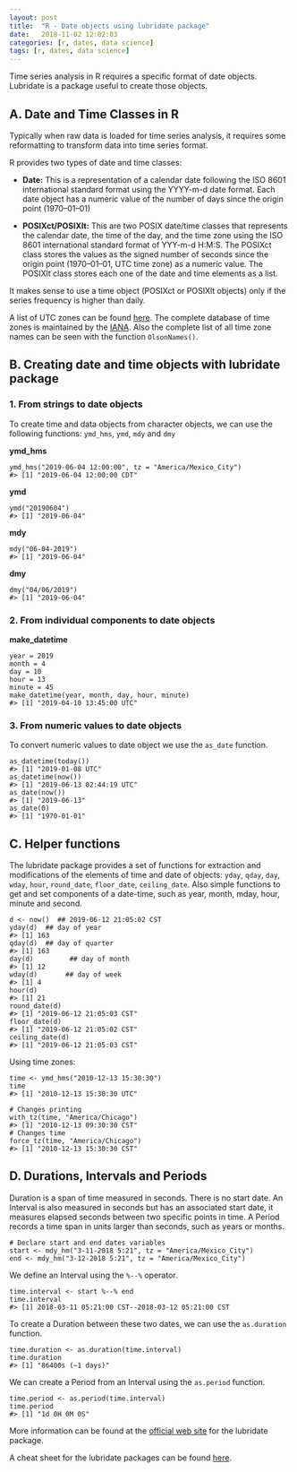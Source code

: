 ```yaml
---
layout: post
title:  "R - Date objects using lubridate package"
date:   2018-11-02 12:02:03
categories: [r, dates, data science]
tags: [r, dates, data science]
---
```


Time series analysis in R requires a specific format of date objects. Lubridate is a package useful to create those objects.

## A. Date and Time Classes in R

Typically when raw data is loaded for time series analysis, it requires some reformatting to transform data into time series format.

R provides two types of date and time classes:

* __Date:__ This is a representation of a calendar date following the ISO 8601 international standard format using the YYYY-m-d date format. Each date object has a numeric value of the number of days since the origin point (1970–01–01)

* __POSIXct/POSIXlt:__ This are two POSIX date/time classes that represents the calendar date, the time of the day, and the time zone using the ISO 8601 international standard format of YYY-m-d H:M:S. The POSIXct class stores the values as the signed number of seconds since the origin point (1970–01–01, UTC time zone) as a numeric value. The POSIXlt class stores each one of the date and time elements as a list.
  
It makes sense to use a time object (POSIXct or POSIXlt objects) only if the series frequency is higher than daily.

A list of UTC zones can be found [here](https://en.wikipedia.org/wiki/List_of_tz_database_time_zones). The complete database of time zones is maintained by the [IANA](https://www.iana.org/time-zones). Also the complete list of all time zone names can be seen with the function `OlsonNames()`.

## B. Creating date and time objects with lubridate package

### 1. From strings to date objects

To create time and data objects from character objects, we can use the following functions: `ymd_hms`, `ymd`, `mdy` and `dmy`

__ymd_hms__

```
ymd_hms("2019-06-04 12:00:00", tz = "America/Mexico_City")
#> [1] "2019-06-04 12:00:00 CDT"
```

__ymd__

```
ymd("20190604")
#> [1] "2019-06-04"
```

__mdy__

```
mdy("06-04-2019")
#> [1] "2019-06-04"
```

__dmy__

```
dmy("04/06/2019")
#> [1] "2019-06-04"
```

### 2. From individual components to date objects

__make_datetime__

```
year = 2019
month = 4
day = 10
hour = 13
minute = 45
make_datetime(year, month, day, hour, minute)
#> [1] "2019-04-10 13:45:00 UTC"
```

### 3. From numeric values to date objects

To convert numeric values to date object we use the `as_date` function.

```
as_datetime(today())
#> [1] "2019-01-08 UTC"
as_datetime(now())
#> [1] "2019-06-13 02:44:19 UTC"
as_date(now())
#> [1] "2019-06-13"
as_date(0)
#> [1] "1970-01-01"
```

## C. Helper functions

The lubridate package provides a set of functions for extraction and modifications of the elements of time and date of objects: `yday`, `qday`, `day`, `wday`, `hour`, `round_date`, `floor_date`, `ceiling_date`. Also simple functions to get and set components of a date-time, such as year, month, mday, hour, minute and second.

```
d <- now()  ## 2019-06-12 21:05:02 CST
yday(d)  ## day of year
#> [1] 163
qday(d)  ## day of quarter
#> [1] 163
day(d)         ## day of month
#> [1] 12
wday(d)       ## day of week 
#> [1] 4
hour(d)
#> [1] 21
round_date(d)
#> [1] "2019-06-12 21:05:03 CST"
floor_date(d)
#> [1] "2019-06-12 21:05:02 CST"
ceiling_date(d)
#> [1] "2019-06-12 21:05:03 CST"
```

Using time zones:

```
time <- ymd_hms("2010-12-13 15:30:30")
time 
#> [1] "2010-12-13 15:30:30 UTC" 
 
# Changes printing 
with_tz(time, "America/Chicago")
#> [1] "2010-12-13 09:30:30 CST" 
# Changes time
force_tz(time, "America/Chicago")
#> [1] "2010-12-13 15:30:30 CST"
```

## D. Durations, Intervals and Periods

Duration is a span of time measured in seconds. There is no start date. An Interval is also measured in seconds but has an associated start date, it measures elapsed seconds between two specific points in time. A Period records a time span in units larger than seconds, such as years or months.

```
# Declare start and end dates variables
start <- mdy_hm("3-11-2018 5:21", tz = "America/Mexico_City")
end <- mdy_hm("3-12-2018 5:21", tz = "America/Mexico_City")
```

We define an Interval using the `%--%` operator.

```
time.interval <- start %--% end
time.interval
#> [1] 2018-03-11 05:21:00 CST--2018-03-12 05:21:00 CST
```

To create a Duration between these two dates, we can use the `as.duration` function.

```
time.duration <- as.duration(time.interval)
time.duration
#> [1] "86400s (~1 days)"
```

We can create a Period from an Interval using the `as.period` function.

```
time.period <- as.period(time.interval)
time.period
#> [1] "1d 0H 0M 0S"
```
More information can be found at the [official web site](https://lubridate.tidyverse.org/index.html) for the lubridate package.

A cheat sheet for the lubridate packages can be found [here](https://rawgit.com/rstudio/cheatsheets/master/lubridate.pdf).
